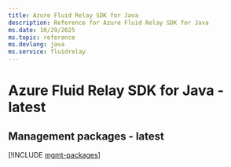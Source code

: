 ```yaml
---
title: Azure Fluid Relay SDK for Java
description: Reference for Azure Fluid Relay SDK for Java
ms.date: 10/29/2025
ms.topic: reference
ms.devlang: java
ms.service: fluidrelay
---
```

# Azure Fluid Relay SDK for Java - latest

## Management packages - latest
[!INCLUDE [mgmt-packages](fluid-relay-mgmt-index.md)]